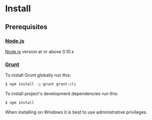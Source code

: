 # Install

## Prerequisites

### [Node.js](https://nodejs.org)

[Node.js](https://nodejs.org) version at or above 0.10.x

### [Grunt](http://gruntjs.com/)

To install Grunt globally run this:

```sh
$ npm install -g grunt grunt-cli
```

To install project's development dependencies run this:

```sh
$ npm install
```

When installing on Windows it is best to use administrative privileges.
